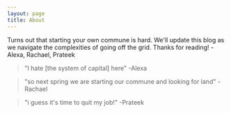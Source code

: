 ```yaml
---
layout: page
title: About
---
```


Turns out that starting your own commune is hard. We'll update this blog as we navigate the complexities of going off the grid. Thanks for reading!
-Alexa, Rachael, Prateek

> "I hate [the system of capital] here"
-Alexa

> "so next spring we are starting our commune and looking for land"
-Rachael

> "i guess it's time to quit my job!"
-Prateek
